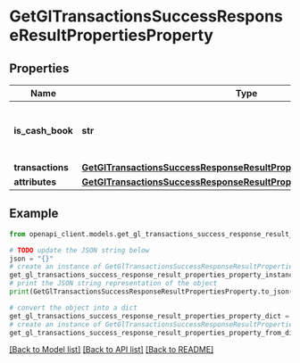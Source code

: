 # GetGlTransactionsSuccessResponseResultPropertiesProperty


## Properties

Name | Type | Description | Notes
------------ | ------------- | ------------- | -------------
**is_cash_book** | **str** | Indicates whether the property is a cash book. | 
**transactions** | [**GetGlTransactionsSuccessResponseResultPropertiesPropertyTransactions**](GetGlTransactionsSuccessResponseResultPropertiesPropertyTransactions.md) |  | 
**attributes** | [**GetGlTransactionsSuccessResponseResultPropertiesPropertyAttributes**](GetGlTransactionsSuccessResponseResultPropertiesPropertyAttributes.md) |  | 

## Example

```python
from openapi_client.models.get_gl_transactions_success_response_result_properties_property import GetGlTransactionsSuccessResponseResultPropertiesProperty

# TODO update the JSON string below
json = "{}"
# create an instance of GetGlTransactionsSuccessResponseResultPropertiesProperty from a JSON string
get_gl_transactions_success_response_result_properties_property_instance = GetGlTransactionsSuccessResponseResultPropertiesProperty.from_json(json)
# print the JSON string representation of the object
print(GetGlTransactionsSuccessResponseResultPropertiesProperty.to_json())

# convert the object into a dict
get_gl_transactions_success_response_result_properties_property_dict = get_gl_transactions_success_response_result_properties_property_instance.to_dict()
# create an instance of GetGlTransactionsSuccessResponseResultPropertiesProperty from a dict
get_gl_transactions_success_response_result_properties_property_from_dict = GetGlTransactionsSuccessResponseResultPropertiesProperty.from_dict(get_gl_transactions_success_response_result_properties_property_dict)
```
[[Back to Model list]](../README.md#documentation-for-models) [[Back to API list]](../README.md#documentation-for-api-endpoints) [[Back to README]](../README.md)


